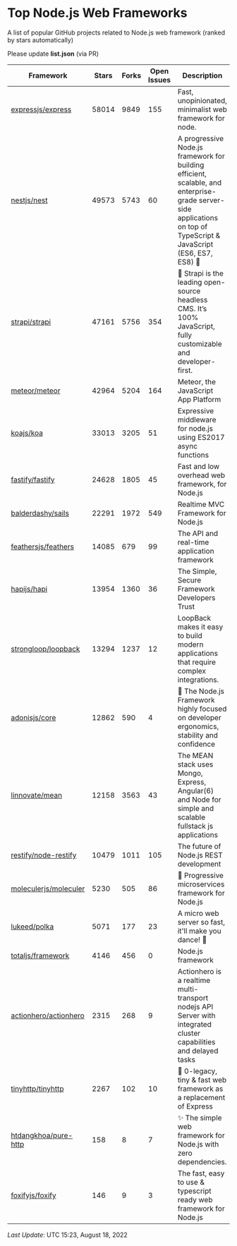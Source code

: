 # Top Node.js Web Frameworks
A list of popular GitHub projects related to Node.js web framework (ranked by stars automatically)

Please update **list.json** (via PR)

| Framework | Stars | Forks | Open Issues | Description | Last Update | License |
| --------- | ----- | ----- | ----------- | ----------- | ----------- | ------- |
| [expressjs/express](https://github.com/expressjs/express) | 58014 | 9849 | 155 | Fast, unopinionated, minimalist web framework for node. | May 20, 2022 | MIT License |
| [nestjs/nest](https://github.com/nestjs/nest) | 49573 | 5743 | 60 | A progressive Node.js framework for building efficient, scalable, and enterprise-grade server-side applications on top of TypeScript & JavaScript (ES6, ES7, ES8) 🚀 | August 18, 2022 | MIT License |
| [strapi/strapi](https://github.com/strapi/strapi) | 47161 | 5756 | 354 | 🚀 Strapi is the leading open-source headless CMS. It’s 100% JavaScript, fully customizable and developer-first. | August 18, 2022 | Other |
| [meteor/meteor](https://github.com/meteor/meteor) | 42964 | 5204 | 164 | Meteor, the JavaScript App Platform | August 15, 2022 | Other |
| [koajs/koa](https://github.com/koajs/koa) | 33013 | 3205 | 51 | Expressive middleware for node.js using ES2017 async functions | July 13, 2022 | MIT License |
| [fastify/fastify](https://github.com/fastify/fastify) | 24628 | 1805 | 45 | Fast and low overhead web framework, for Node.js | August 18, 2022 | Other |
| [balderdashy/sails](https://github.com/balderdashy/sails) | 22291 | 1972 | 549 | Realtime MVC Framework for Node.js | August 12, 2022 | MIT License |
| [feathersjs/feathers](https://github.com/feathersjs/feathers) | 14085 | 679 | 99 | The API and real-time application framework | August 17, 2022 | MIT License |
| [hapijs/hapi](https://github.com/hapijs/hapi) | 13954 | 1360 | 36 | The Simple, Secure Framework Developers Trust | June 13, 2022 | Other |
| [strongloop/loopback](https://github.com/strongloop/loopback) | 13294 | 1237 | 12 | LoopBack makes it easy to build modern applications that require complex integrations. | March 06, 2021 | Other |
| [adonisjs/core](https://github.com/adonisjs/core) | 12862 | 590 | 4 | 🚀 The Node.js Framework highly focused on developer ergonomics, stability and confidence | August 09, 2022 | MIT License |
| [linnovate/mean](https://github.com/linnovate/mean) | 12158 | 3563 | 43 | The MEAN stack uses Mongo, Express, Angular(6) and Node for simple and scalable fullstack js applications | August 14, 2022 |  |
| [restify/node-restify](https://github.com/restify/node-restify) | 10479 | 1011 | 105 | The future of Node.js REST development | May 06, 2022 | MIT License |
| [moleculerjs/moleculer](https://github.com/moleculerjs/moleculer) | 5230 | 505 | 86 | :rocket: Progressive microservices framework for Node.js | August 16, 2022 | MIT License |
| [lukeed/polka](https://github.com/lukeed/polka) | 5071 | 177 | 23 | A micro web server so fast, it'll make you dance! :dancers: | May 22, 2021 | MIT License |
| [totaljs/framework](https://github.com/totaljs/framework) | 4146 | 456 | 0 | Node.js framework | July 23, 2022 | Other |
| [actionhero/actionhero](https://github.com/actionhero/actionhero) | 2315 | 268 | 9 | Actionhero is a realtime multi-transport nodejs API Server with integrated cluster capabilities and delayed tasks | August 16, 2022 | Apache License 2.0 |
| [tinyhttp/tinyhttp](https://github.com/tinyhttp/tinyhttp) | 2267 | 102 | 10 | 🦄 0-legacy, tiny & fast web framework as a replacement of Express | August 05, 2022 | MIT License |
| [htdangkhoa/pure-http](https://github.com/htdangkhoa/pure-http) | 158 | 8 | 7 | ✨ The simple web framework for Node.js with zero dependencies. | September 28, 2021 | MIT License |
| [foxifyjs/foxify](https://github.com/foxifyjs/foxify) | 146 | 9 | 3 | The fast, easy to use & typescript ready web framework for Node.js | December 30, 2020 | MIT License |

*Last Update*: UTC 15:23, August 18, 2022